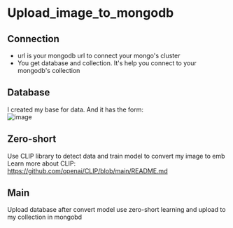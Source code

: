 # Upload_image_to_mongodb
## Connection 
- url is your mongodb url to connect your mongo's cluster
- You get database and collection. It's help you connect to your mongodb's collection
## Database
I created my base for data. And it has the form:  
![image](https://github.com/user-attachments/assets/819df005-929d-49d8-a934-353eb86c8828)
## Zero-short
Use CLIP library to detect data and train model to convert my image to emb
Learn more about CLIP: https://github.com/openai/CLIP/blob/main/README.md
## Main
Upload database after convert model use zero-short learning and upload to my collection in mongobd
